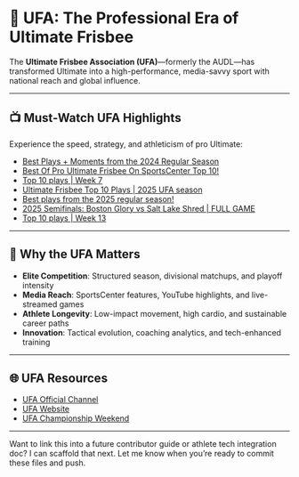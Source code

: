 # 🥏 UFA: The Professional Era of Ultimate Frisbee

The **Ultimate Frisbee Association (UFA)**—formerly the AUDL—has transformed Ultimate into a high-performance, media-savvy sport with national reach and global influence.

---

## 📺 Must-Watch UFA Highlights

Experience the speed, strategy, and athleticism of pro Ultimate:

- [Best Plays + Moments from the 2024 Regular Season](https://www.youtube.com/watch?v=6awvdnboEIA)  
- [Best Of Pro Ultimate Frisbee On SportsCenter Top 10!](https://www.youtube.com/watch?v=OjU0Kqqtr6Y)  
- [Top 10 plays | Week 7](https://www.youtube.com/watch?v=KsrUYjH2ezk)  
- [Ultimate Frisbee Top 10 Plays | 2025 UFA season](https://www.youtube.com/watch?v=YgaUxFOPpg4)  
- [Best plays from the 2025 regular season!](https://www.youtube.com/watch?v=dVe5aCt_6VI)  
- [2025 Semifinals: Boston Glory vs Salt Lake Shred | FULL GAME](https://www.youtube.com/watch?v=vIe492EGeSA)  
- [Top 10 plays | Week 13](https://www.youtube.com/watch?v=ouJyEyP_HCE)

---

## 🧠 Why the UFA Matters

- **Elite Competition**: Structured season, divisional matchups, and playoff intensity  
- **Media Reach**: SportsCenter features, YouTube highlights, and live-streamed games  
- **Athlete Longevity**: Low-impact movement, high cardio, and sustainable career paths  
- **Innovation**: Tactical evolution, coaching analytics, and tech-enhanced training

---

## 🌐 UFA Resources

- [UFA Official Channel](https://www.youtube.com/@watchUFAtv)  
- [UFA Website](https://watchufa.com)  
- [UFA Championship Weekend](https://watchufa.com/championship-weekend)

---

Want to link this into a future contributor guide or athlete tech integration doc? I can scaffold that next. Let me know when you’re ready to commit these files and push.
